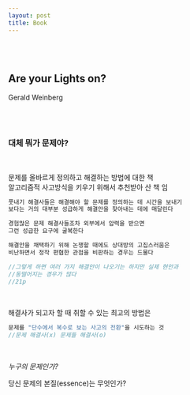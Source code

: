 ```yaml
---
layout: post
title: Book
---
```


<br><br>

## Are your Lights on?

Gerald Weinberg

<br><br>

### 대체 뭐가 문제야?

<br>

문제를 올바르게 정의하고 해결하는 방법에 대한 책<br>
알고리즘적 사고방식을 키우기 위해서 추천받아 산 책 임<br>

```java
풋내기 해결사들은 해결해야 할 문제를 정의하는 데 시간을 보내기
보다는 거의 대부분 성급하게 해결안을 찾아내는 데에 매달린다

경험많은 문제 해결사들조차 외부에서 압력을 받으면
그런 성급한 요구에 굴복한다

해결안을 채택하기 위해 논쟁할 때에도 상대방의 고집스러움은
비난하면서 정작 편협한 관점을 비판하는 경우는 드물다

//그렇게 하면 여러 가지 해결안이 나오기는 하지만 실제 현안과
//동떨어지는 경우가 많다
//21p
```

<br>

해결사가 되고자 할 때 취할 수 있는 최고의 방법은

```java
문제를 "단수에서 복수로 보는 사고의 전환"을 시도하는 것
//문제 해결사(x) 문제들 해결사(o)
```

<br>

_누구의 문제인가?_

당신 문제의 본질(essence)는 무엇인가?
